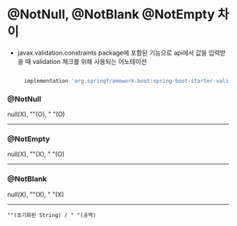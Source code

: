 # @NotNull, @NotBlank @NotEmpty 차이 

- javax.validation.constraints package에 포함된 기능으로 api에서 값을 입력받을 때 validation 체크를 위해 사용되는 어노테이션 

  ```build.gradle 에 validation 추가 

 	implementation 'org.springframework.boot:spring-boot-starter-validation' 

### @NotNull 
null(X), ""(O), " "(O)

---

### @NotEmpty 
null(X), ""(X), " "(O)

---

### @NotBlank 
null(X), ""(X), " "(X) 

---


```""(초기화된 String) / " "(공백)```
